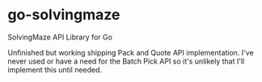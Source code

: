 # go-solvingmaze
SolvingMaze API Library for Go

Unfinished but working shipping Pack and Quote API implementation.  I've never used or have a need for the Batch Pick API so it's unlikely that I'll implement this until needed.

